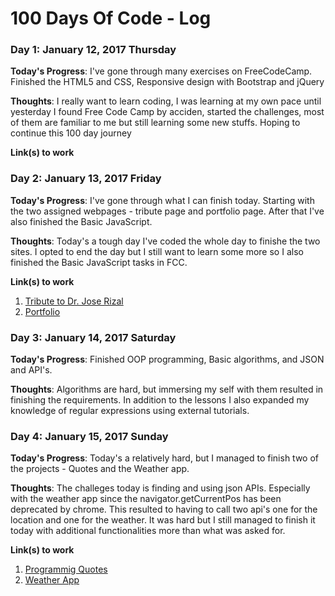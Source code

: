 # 100 Days Of Code - Log

### Day 1: January 12, 2017 Thursday

**Today's Progress**: I've gone through many exercises on FreeCodeCamp. Finished the HTML5 and CSS, Responsive design with Bootstrap and jQuery

**Thoughts**: I really want to learn coding, I was learning at my own pace until yesterday I found Free Code Camp by acciden, started the challenges, most of them are familiar to me but still learning some new stuffs. Hoping to continue this 100 day journey

**Link(s) to work**

### Day 2: January 13, 2017 Friday

**Today's Progress**: I've gone through what I can finish today. Starting with the two assigned webpages - tribute page and portfolio page. After that I've also finished the Basic JavaScript.

**Thoughts**: Today's a tough day I've coded the whole day to finishe the two sites. I opted to end the day but I still want to learn some more so I also finished the Basic JavaScript tasks in FCC.

**Link(s) to work**

1. [Tribute to Dr. Jose Rizal](http://codepen.io/christopheredrian/full/bgpXOM/)
2. [Portfolio](http://codepen.io/christopheredrian/full/Bpzyer/)

### Day 3: January 14, 2017 Saturday

**Today's Progress**: Finished OOP programming, Basic algorithms, and JSON and API's. 

**Thoughts**: Algorithms are hard, but immersing my self with them resulted in finishing the requirements. In addition to the lessons I also expanded my knowledge of regular expressions using external tutorials.


### Day 4: January 15, 2017 Sunday

**Today's Progress**: Today's a relatively hard, but I managed to finish two of the projects - Quotes and the Weather app.

**Thoughts**: The challeges today is finding and using json APIs. Especially with the weather app since the navigator.getCurrentPos has been deprecated by chrome. This resulted to having to call two api's one for the location and one for the weather. It was hard but I still managed to finish it today with additional functionalities more than what was asked for.

**Link(s) to work**

1. [Programmig Quotes](http://codepen.io/christopheredrian/full/RKGwbB/)
2. [Weather App](http://codepen.io/christopheredrian/full/QdKbQY/)
